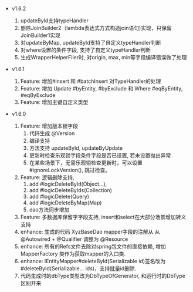- v1.6.2
    1. updateById支持typeHandler
    2. 删除JoinBuilder2（lambda表达式方式构造join语句)实现，只保留JoinBuilder1实现
    3. 对updateByMap, updateById支持了自定义typeHandler判断
    4. 对where设置的条件字段, 支持了自定义typeHandler判断
    5. 生成WrapperHelperFiler时, 对origin, max, min等字段编译错误做了处理

- v1.6.1
    1. Feature: 增加#insert 和 #batchInsert 对TypeHandler的处理
    2. Feature: 增加 Update #byEntity, #byExclude 和 Where #eqByEntity, #eqByExclude
    3. Feature: 增加主键自定义类型

- v1.6.0
    1. Feature: 增加版本锁字段
        1. 代码生成 @Version
        2. 编译支持
        3. 方法支持 updateById, updateByUpdate
        4. 更新时检查乐观锁字段条件字段是否已设置, 若未设置抛出异常
        5. 在某些场景下，无需乐观锁检查更新时，可以设置 #ignoreLockVersion(), 跳过检查。
    2. Feature: 逻辑删除支持,
        1. add #logicDeleteById(Object...),
        2. add #logicDeleteByIds(Collection)
        3. add #logicDelete(Query)
        4. add #logicDeleteByMap(Map)
        5. dao方法同步增加
    3. Feature: 多数据库保留字字段支持, insert和select在大部分场景增加转义支持
    4. enhance: 生成的代码 XyzBaseDao mapper字段的注解从 从 @Autowired + @Qualifier 调整为 @Resource
    5. enhance: 所有的Refs文件去除对spring包文件的直接依赖, 增加 MapperFactory 类作为获取mapper的入口类.
    6. enhance: IEntityMapper#deleteById(Serializable id)签名改为 #deleteById(Serializable... ids)，支持批量id删除.
    7. 代码生成时的dbType类型改为DbTypeOfGenerator, 和运行时的DbType区别开来
    
